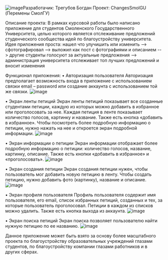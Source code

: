 ![image](https://github.com/user-attachments/assets/aa2fadff-8f17-4f14-9bf3-184d4b778153)Разработачик: Трегубов Богдан
Проект: ChangesSmolGU (Перемены СмолГУ)

Описание проекта:
В рамках курсовой работы было написано приложение для студентов Смоленского Государственного Университета, целью которого является отслеживание предложений студенческого сообщества идей по благоустройству университета.
Идея приложения проста: нашел что улучишить или изменить --> сфотографировал --> выложил как пост с фотографиями и описанием --> другие студенты голосуют за актуальные предложения --> администрация университета отслеживает топ лучших предложений и вносит изменения

Функционал приложения:
•	Авторизация пользователя
Авторизация предполагает возможность входа в приложение с использованием связки email – password или создание аккаунта с использованием той же связки.
![image](https://github.com/user-attachments/assets/264fd237-c469-4c59-a609-e46d47004ad8)

•	Экран ленты петиций
Экран ленты петиций показывает все созданные студентами петиции, каждую из которых можно добавить в избранное или проголосовать за нее. Каждая петиция в ленте показывает количество голосов, картинку и название. Также есть кнопка «добавить в избранное». Чтобы посмотреть более подробную информацию о петиции, нужно нажать на нее и откроется экран подробной информации.
![image](https://github.com/user-attachments/assets/a6bb2775-5ad4-43b7-b39f-a6fd92598e45)

•	Экран информации о петиции
Экран информации отображает более подробную информацию о петиции: количество голосов, название, картинку, описание. Также есть кнопки «добавить в избранное» и «проголосовать».
![image](https://github.com/user-attachments/assets/087464e9-4159-4eac-9fc2-dc849775cf4b)

•	Экран создания петиции
Экран создания петиции нужен, чтобы пользователь мог добавить новую петицию в ленту. Чтобы создать петицию, нужно добавить фото (картинку), название и описание.
![image](https://github.com/user-attachments/assets/b55a40a1-e6cb-446e-a3c5-96794571a46f)

•	Экран профиля пользователя
Профиль пользователя содержит имя пользователя, его email, список избранных петиций, созданных и тех, за которые пользователь проголосовал. Петиции в каждом из списков можно удалить. Также есть кнопка выхода из аккаунта.
![image](https://github.com/user-attachments/assets/b1be0361-d600-46cd-9e39-fae882042f55)

•	Экран поиска петиций
Экран поиска позволяет пользователю найти нужную петицию по ее названию.
![image](https://github.com/user-attachments/assets/097fd0d6-543b-4770-8d0d-5bd075788849)

Данное приложение может быть взято за основу более масштабного проекта по благоустройству образовательных учреждений глазами студентов, по благоустройству компании глазами работников и в других сферах.

